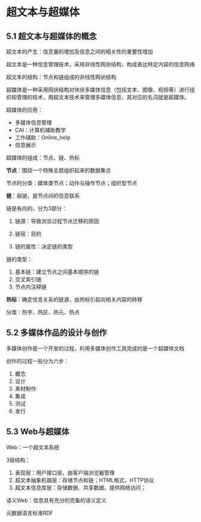 # 超文本与超媒体

## 5.1 超文本与超媒体的概念

超文本的产生：信息量的增加及信息之间的相关性的重要性增加

超文本是一种信息管理技术，采用非线性网状结构，构成表达特定内容的信息网络

超文本的结构：节点和链组成的非线性网状结构

超媒体是一种采用网状结构对块状多媒体信息（包括文本、图像、视频等）进行组织和管理的技术，用超文本技术来管理多媒体信息，其对应的名词就是超媒体。

超媒体的应用：

* 多媒体信息管理
* CAI：计算机辅助教学
* 工作辅助：Online_help
* 信息展示

超媒体的组成：节点、链、热标

**节点**：围绕一个特殊主题组织起来的数据集合

节点的分类：媒体类节点；动作与操作节点；组织型节点

**链**：超链，是节点间的信息联系

链是有向的，分为3部分：

1. 链源：导致浏览过程节点迁移的原因

2. 链宿：目的

3. 链的属性：决定链的类型

链的类型：

1. 基本链：建立节点之间基本顺序的链
2. 交叉索引链
3. 节点内注释链

**热标**：确定信息关系的链源，由热标引起向相关内容的转移

分类：热字、热区、热元、热点

## 5.2 多媒体作品的设计与创作

多媒体创作是一个开发的过程，利用多媒体创作工具完成的是一个超媒体文档

创作的过程一般分为六步：

1. 概念
2. 设计
3. 素材制作
4. 集成
5. 测试
6. 发行

## 5.3 Web与超媒体

Web：一个超文本系统

3层结构：

1. 表现层：用户接口层，由客户端浏览器管理
2. 超文本抽象机器层：存储节点和链；HTML格式，HTTP协议
3. 超文本信息库层：存储数据、共享数据、提供网络访问；

语义Web：信息具有充分的完备的语义定义

元数据语言标准RDF